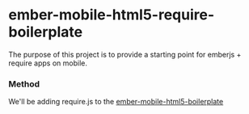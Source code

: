 ember-mobile-html5-require-boilerplate
==============================

The purpose of this project is to provide a starting point for emberjs + require apps on mobile.

### Method

We'll be adding require.js to the [ember-mobile-html5-boilerplate](https://github.com/mohu/ember-mobile-html5-boilerplate)


 





